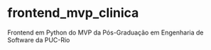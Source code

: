 # frontend_mvp_clinica
Frontend em Python do MVP da Pós-Graduação em Engenharia de Software da PUC-Rio
